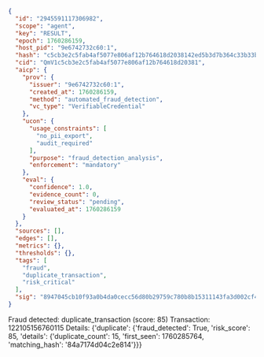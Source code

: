 ```json
{
  "id": "2945591117306982",
  "scope": "agent",
  "key": "RESULT",
  "epoch": 1760286159,
  "host_pid": "9e6742732c60:1",
  "hash": "c5cb3e2c5fab4af5077e806af12b764618d2038142ed5b3d7b364c33b33bc6c3",
  "cid": "QmV1c5cb3e2c5fab4af5077e806af12b764618d20381",
  "aicp": {
    "prov": {
      "issuer": "9e6742732c60:1",
      "created_at": 1760286159,
      "method": "automated_fraud_detection",
      "vc_type": "VerifiableCredential"
    },
    "ucon": {
      "usage_constraints": [
        "no_pii_export",
        "audit_required"
      ],
      "purpose": "fraud_detection_analysis",
      "enforcement": "mandatory"
    },
    "eval": {
      "confidence": 1.0,
      "evidence_count": 0,
      "review_status": "pending",
      "evaluated_at": 1760286159
    }
  },
  "sources": [],
  "edges": [],
  "metrics": {},
  "thresholds": {},
  "tags": [
    "fraud",
    "duplicate_transaction",
    "risk_critical"
  ],
  "sig": "8947045cb10f93a0b4da0cecc56d80b29759c780b8b15311143fa3d002cf456b"
}
```

Fraud detected: duplicate_transaction (score: 85)
Transaction: 122105156760115
Details: {'duplicate': {'fraud_detected': True, 'risk_score': 85, 'details': {'duplicate_count': 15, 'first_seen': 1760285764, 'matching_hash': '84a7174d04c2e814'}}}